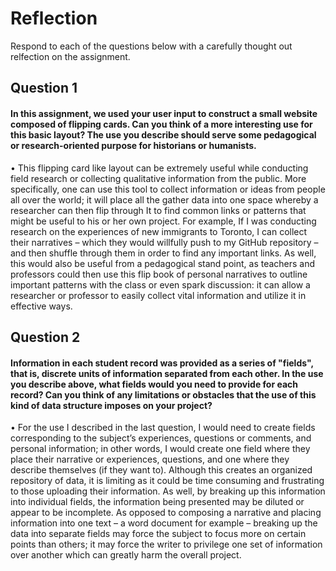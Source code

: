 # Reflection

Respond to each of the questions below with a carefully thought out relfection on the assignment.

## Question 1
#### In this assignment, we used your user input to construct a small website composed of flipping cards. Can you think of a more interesting use for this basic layout? The use you describe should serve some pedagogical or research-oriented purpose for historians or humanists.
•	This flipping card like layout can be extremely useful while conducting field research or collecting qualitative information from the public. More specifically, one can use this tool to collect information or ideas from people all over the world; it will place all the gather data into one space whereby a researcher can then flip through It to find common links or patterns that might be useful to his or her own project. For example, If I was conducting research on the experiences of new immigrants to Toronto, I can collect their narratives – which they would willfully push to my GitHub repository – and then shuffle through them in order to find any important links. As well, this would also be useful from a pedagogical stand point, as teachers and professors could then use this flip book of personal narratives to outline important patterns with the class or even spark discussion: it can allow a researcher or professor to easily collect vital information and utilize it in effective ways.

## Question 2
#### Information in each student record was provided as a series of "fields", that is, discrete units of information separated from each other. In the use you describe above, what fields would you need to provide for each record? Can you think of any limitations or obstacles that the use of this kind of data structure imposes on your project?
•	For the use I described in the last question, I would need to create fields corresponding to the subject’s experiences, questions or comments, and personal information; in other words, I would create one field where they place their narrative or experiences, questions, and one where they describe themselves (if they want to). Although this creates an organized repository of data, it is limiting as it could be time consuming and frustrating to those uploading their information. As well, by breaking up this information into individual fields, the information being presented may be diluted or appear to be incomplete. As opposed to composing a narrative and placing information into one text – a word document for example – breaking up the data into separate fields may force the subject to focus more on certain points than others; it may force the writer to privilege one set of information over another which can greatly harm the overall project.
